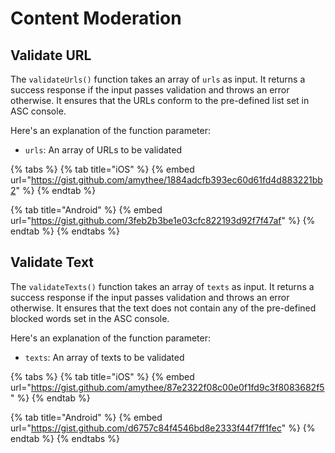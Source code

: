 # Content Moderation

## Validate URL

The `validateUrls()` function takes an array of `urls` as input. It returns a success response if the input passes validation and throws an error otherwise. It ensures that the URLs conform to the pre-defined list set in ASC console.&#x20;

Here's an explanation of the function parameter:

* `urls`: An array of URLs to be validated

{% tabs %}
{% tab title="iOS" %}
{% embed url="https://gist.github.com/amythee/1884adcfb393ec60d61fd4d883221bb2" %}
{% endtab %}

{% tab title="Android" %}
{% embed url="https://gist.github.com/3feb2b3be1e03cfc822193d92f7f47af" %}
{% endtab %}
{% endtabs %}

## Validate Text

The `validateTexts()` function takes an array of `texts` as input. It returns a success response if the input passes validation and throws an error otherwise. It ensures that the text does not contain any of the pre-defined blocked words set in the ASC console.

Here's an explanation of the function parameter:

* `texts`: An array of texts to be validated

{% tabs %}
{% tab title="iOS" %}
{% embed url="https://gist.github.com/amythee/87e2322f08c00e0f1fd9c3f8083682f5" %}
{% endtab %}

{% tab title="Android" %}
{% embed url="https://gist.github.com/d6757c84f4546bd8e2333f44f7ff1fec" %}
{% endtab %}
{% endtabs %}

